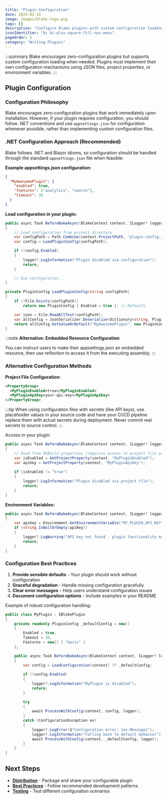 ```yaml
---
title: 'Plugin Configuration'
date: 2025-01-15
image: images/blake-logo.png
tags: []
description: "Configure Blake plugins with custom configuration loading, project files, and environment variables."
iconIdentifier: "bi bi-plus-square-fill-nav-menu"
pageOrder: 5
category: "Writing Plugins"
---
```


:::summary
Blake encourages zero-configuration plugins but supports custom configuration loading when needed. Plugins must implement their own configuration mechanisms using JSON files, project properties, or environment variables.
:::

## Plugin Configuration

### Configuration Philosophy

Blake encourages zero-configuration plugins that work immediately upon installation. However, if your plugin requires configuration, you should follow .NET conventions and use `appsettings.json` for configuration whenever possible, rather than implementing custom configuration files.

### .NET Configuration Approach (Recommended)

Blake follows .NET and Blazor idioms, so configuration should be handled through the standard `appsettings.json` file when feasible:

**Example appsettings.json configuration:**

```json
{
  "MyAwesomePlugin": {
    "enabled": true,
    "features": ["analytics", "search"],
    "timeout": 30
  }
}
```

**Load configuration in your plugin:**

```csharp
public async Task BeforeBakeAsync(BlakeContext context, ILogger? logger = null)
{
    // Load configuration from project directory
    var configPath = Path.Combine(context.ProjectPath, "plugin-config.json");
    var config = LoadPluginConfig(configPath);

    if (!config.Enabled)
    {
        logger?.LogInformation("Plugin disabled via configuration");
        return;
    }

    // Use configuration...
}

private PluginConfig LoadPluginConfig(string configPath)
{
    if (!File.Exists(configPath))
        return new PluginConfig { Enabled = true }; // Defaults

    var json = File.ReadAllText(configPath);
    var allConfig = JsonSerializer.Deserialize<Dictionary<string, PluginConfig>>(json);
    return allConfig.GetValueOrDefault("MyAwesomePlugin", new PluginConfig { Enabled = true });
}
```

:::note
**Alternative: Embedded Resource Configuration**

You can instruct users to make their appsettings.json an embedded resource, then use reflection to access it from the executing assembly.
:::

### Alternative Configuration Methods

**Project File Configuration:**

```xml
<PropertyGroup>
  <MyPluginEnabled>true</MyPluginEnabled>
  <MyPluginApiKey>your-api-key</MyPluginApiKey>
</PropertyGroup>
```

:::tip
When using configuration files with secrets (like API keys), use placeholder values in your source code and have your CI/CD pipeline replace them with actual secrets during deployment. Never commit real secrets to source control.
:::

Access in your plugin:

```csharp
public async Task BeforeBakeAsync(BlakeContext context, ILogger? logger = null)
{
    // Read from MSBuild properties (requires access to project file parsing)
    var isEnabled = GetProjectProperty(context, "MyPluginEnabled");
    var apiKey = GetProjectProperty(context, "MyPluginApiKey");
    
    if (isEnabled != "true")
    {
        logger?.LogInformation("Plugin disabled via project file");
        return;
    }
}
```

**Environment Variables:**

```csharp
public async Task BeforeBakeAsync(BlakeContext context, ILogger? logger = null)
{
    var apiKey = Environment.GetEnvironmentVariable("MY_PLUGIN_API_KEY");
    if (string.IsNullOrEmpty(apiKey))
    {
        logger?.LogWarning("API key not found - plugin functionality may be limited");
        return;
    }
}
```

### Configuration Best Practices

1. **Provide sensible defaults** - Your plugin should work without configuration
2. **Graceful degradation** - Handle missing configuration gracefully
3. **Clear error messages** - Help users understand configuration issues
4. **Document configuration options** - Include examples in your README

Example of robust configuration handling:

```csharp
public class MyPlugin : IBlakePlugin
{
    private readonly PluginConfig _defaultConfig = new()
    {
        Enabled = true,
        Timeout = 30,
        Features = new[] { "basic" }
    };

    public async Task BeforeBakeAsync(BlakeContext context, ILogger? logger = null)
    {
        var config = LoadConfiguration(context) ?? _defaultConfig;
        
        if (!config.Enabled)
        {
            logger?.LogInformation("MyPlugin is disabled");
            return;
        }

        try
        {
            await ProcessWithConfig(context, config, logger);
        }
        catch (ConfigurationException ex)
        {
            logger?.LogError($"Configuration error: {ex.Message}");
            logger?.LogInformation("Falling back to default behavior");
            await ProcessWithConfig(context, _defaultConfig, logger);
        }
    }
}
```

## Next Steps

- **[Distribution](/pages/7%20writing%20plugins/distribution)** - Package and share your configurable plugin
- **[Best Practices](/pages/7%20writing%20plugins/best-practices)** - Follow recommended development patterns
- **[Testing](/pages/7%20writing%20plugins/testing)** - Test different configuration scenarios